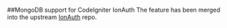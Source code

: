 ##MongoDB support for CodeIgniter IonAuth
The feature has been merged into the upstream [IonAuth](http://github.com/benedmunds/CodeIgniter-Ion-Auth) repo.
